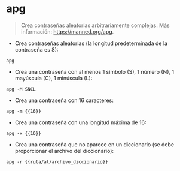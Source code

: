 # apg

> Crea contraseñas aleatorias arbitrariamente complejas.
> Más información: <https://manned.org/apg>.

- Crea contraseñas aleatorias (la longitud predeterminada de la contraseña es 8):

`apg`

- Crea una contraseña con al menos 1 símbolo (S), 1 número (N), 1 mayúscula (C), 1 minúscula (L):

`apg -M SNCL`

- Crea una contraseña con 16 caracteres:

`apg -m {{16}}`

- Crea una contraseña con una longitud máxima de 16:

`apg -x {{16}}`

- Crea una contraseña que no aparece en un diccionario (se debe proporcionar el archivo del diccionario):

`apg -r {{ruta/al/archivo_diccionario}}`
